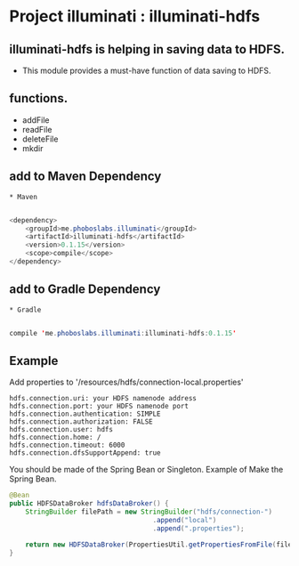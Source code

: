 # Project illuminati : illuminati-hdfs

## illuminati-hdfs is helping in saving data to HDFS.
* This module provides a must-have function of data saving to HDFS.

## functions.
 * addFile
 * readFile
 * deleteFile
 * mkdir
     
## add to Maven Dependency 
    * Maven
    
```java

<dependency>
    <groupId>me.phoboslabs.illuminati</groupId>
    <artifactId>illuminati-hdfs</artifactId>
    <version>0.1.15</version>
    <scope>compile</scope>
</dependency>
```

## add to Gradle Dependency
    * Gradle
    
```java

compile 'me.phoboslabs.illuminati:illuminati-hdfs:0.1.15'
```

## Example

Add properties to '/resources/hdfs/connection-local.properties'
 
```properties
hdfs.connection.uri: your HDFS namenode address
hdfs.connection.port: your HDFS namenode port
hdfs.connection.authentication: SIMPLE
hdfs.connection.authorization: FALSE
hdfs.connection.user: hdfs
hdfs.connection.home: /
hdfs.connection.timeout: 6000
hdfs.connection.dfsSupportAppend: true
``` 

You should be made of the Spring Bean or Singleton.
Example of Make the Spring Bean.

```java
@Bean
public HDFSDataBroker hdfsDataBroker() {
    StringBuilder filePath = new StringBuilder("hdfs/connection-")
                                    .append("local")
                                    .append(".properties");

    return new HDFSDataBroker(PropertiesUtil.getPropertiesFromFile(filePath.toString()));
}
```